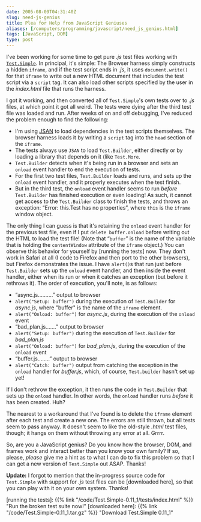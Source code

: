 ```yaml
--- 
date: 2005-08-09T04:31:40Z
slug: need-js-genius
title: Plea for Help from JavaScript Geniuses
aliases: [/computers/programming/javascript/need_js_genius.html]
tags: [JavaScript, DOM]
type: post
---
```


I've been working for some time to get pure *.js* test files working with
[`Test.Simple`]. In principal, it's simple: The Browser harness simply
constructs a hidden `iframe`, and if the test script ends in *.js*, it uses
`document.write()` for that `iframe` to write out a new HTML document that
includes the test script via a `script` tag. It can also load other scripts
specified by the user in the *index.html* file that runs the harness.

I got it working, and then converted all of `Test.Simple`'s own tests over to
*.js* files, at which point it got all weird. The tests were dying after the
third test file was loaded and run. After weeks of on and off debugging, I've
reduced the problem enough to find the following:

-   I'm using [JSAN] to load dependencies in the test scripts themselves. The
    browser harness loads it by writing a `script` tag into the `head` section
    of the `iframe`.
-   The tests always use `JSAN` to load `Test.Builder`, either directly or by
    loading a library that depends on it (like `Test.More`.
-   `Test.Builder` detects when it's being run in a browser and sets an `onload`
    event handler to end the execution of tests.
-   For the first two test files, `Test.Builder` loads and runs, and sets up the
    `onload` event handler, and it properly executes when the test finish.
-   But in the third test, the `onload` event handler seems to run *before*
    `Test.Builder` has finished execution or even loading! As such, it cannot
    get access to the `Test.Builder` class to finish the tests, and throws an
    exception: “Error: this.Test has no properties”, where `this` is the
    `iframe` window object.

The only thing I can guess is that it's retaining the `onload` event handler for
the previous test file, even if I put `delete buffer.onload` before writing out
the HTML to load the test file! (Note that “`buffer`” is the name of the
variable that is holding the `contentWindow` attribute of the `iframe` object.)
You can observe this behavior for yourself by [running the tests] now. They
don't work in Safari at all (I code to Firefox and then port to the other
browsers), but Firefox demonstrates the issue. I have `alert()`s that run just
before `Test.Builder` sets up the `onload` event handler, and then inside the
event handler, either when its run or when it catches an exception (but before
it rethrows it). The order of execution, you'll note, is as follows:

-   “async.js..........” output to browser
-   `alert("Setup: buffer")` during the execution of `Test.Builder` for
    *async.js*, where "buffer" is the name of the `iframe` element.
-   `alert("Onload: buffer")` for *async.js*, during the execution of the
    `onload` event
-   “bad\_plan.js.......” output to browser
-   `alert("Setup: buffer")` during the execution of `Test.Builder` for
    *bad\_plan.js*
-   `alert("Onload: buffer")` for *bad\_plan.js*, during the execution of the
    `onload` event
-   “buffer.js........” output to browser
-   `alert("Catch: buffer")` output from catching the exception in the `onload`
    handler for *buffer.js*, which, of course, `Test.builder` hasn't set up yet!

If I don't rethrow the exception, it then runs the code in `Test.Builder` that
sets up the `onload` handler. In other words, the `onload` handler runs *before*
it has been created. Huh?

The nearest to a workaround that I've found is to delete the `iframe` element
after each test and create a new one. The errors are still thrown, but all tests
seem to pass anyway. It doesn't seem to like the old-style *.html* test files,
though; it hangs on them without throwing any error at all. Grrrr.

So, are you a JavaScript genius? Do you know how the browser, DOM, and frames
work and interact better than you know your own family? If so, please, *please*
give me a hint as to what I can do to fix this problem so that I can get a new
version of `Test.Simple` out ASAP. Thanks!

**Update:** I forgot to mention that the in-progress source code for
`Test.Simple` with support for *.js* test files can be [downloaded here], so
that you can play with it on your own system. Thanks!

  [`Test.Simple`]: http://www.openjsan.org/doc/t/th/theory/Test/Simple/
    "Get Test.Simple on JSAN"
  [JSAN]: http://www.openjsan.org/doc/c/cw/cwest/JSAN/010/ "JSAN on JSAN"
  [running the tests]: {{% link "/code/Test.Simple-0.11_1/tests/index.html" %}}
    "Run the broken test suite now!"
  [downloaded here]: {{% link "/code/Test.Simple-0.11_1.tar.gz" %}}
    "Download Test.Simple 0.11_1"
